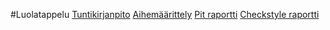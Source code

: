 #Luolatappelu
[Tuntikirjanpito](dokumentaatio/tuntikirjanpito.md)
[Aihemäärittely](dokumentaatio/aihemäärittely.md)
[Pit raportti](https://htmlpreview.github.io/?https://github.com/viltuul/Luolatappelu/blob/master/dokumentaatio/201701090054/index.html)
[Checkstyle raportti](https://htmlpreview.github.io/?https://github.com/viltuul/Luolatappelu/blob/master/dokumentaatio/site/checkstyle.html)

